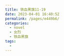 ```yaml
---
title: 铁血黑旗11-19
date: 2023-04-01 16:40:52
permalink: /pages/e449b6/
categories:
  - novel
  - 女烈
  - 铁血黑旗
tags:
  - 
---
```

